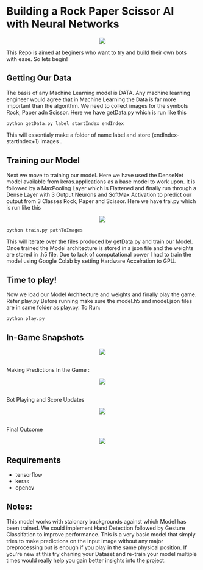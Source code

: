 # Building a Rock Paper Scissor AI with Neural Networks
<p align="center"><img src = "https://i.pinimg.com/originals/e5/46/df/e546dfb66ff4bbd1ba609ddf8c318f1b.png"/></p>

This Repo is aimed at beginers who want to try and build their own bots with ease. So lets begin!

## Getting Our Data
The basis of any Machine Learning model is DATA. Any machine learning engineer would agree that in Machine Learning the Data is far more important than the algorithm. We need to collect images for the symbols Rock, Paper adn Scissor.
Here we have getData.py which is run like this

```
python getData.py label startIndex endIndex
```

This will essentialy make a folder of name label and store (endIndex-startIndex+1) images .

## Training our Model
Next we move to training our model. Here we have used the DenseNet model available from keras.applications as a base model to work upon. It is followed by a MaxPooling Layer which is Flattened and finally run through a Dense Layer with 3 Output Neurons and SoftMax Activation to predict our output from 3 Classes Rock, Paper and Scissor.
Here we have trai.py which is run like this <br>
<p align="center"><img src = "https://user-images.githubusercontent.com/37273226/79741167-6e3d7380-831e-11ea-8e26-8e2f000568a0.png"/></p>


```
python train.py pathToImages
```

This will iterate over the files produced by getData.py and train our Model. Once trained the Model architecture is stored in a json file and the weights are stored in .h5 file.
Due to lack of computational power I had to train the model using Google Colab by setting Hardware Accelration to GPU.

## Time to play!
Now we load our Model Architecture and weights and finally play the game. Refer play.py
Before running make sure the model.h5 and model.json files are in same folder as play.py.
To Run:

```
python play.py
```

## In-Game Snapshots
<p align="center"><img src = "https://user-images.githubusercontent.com/37273226/79742539-95954000-8320-11ea-8b79-bff883454617.PNG"/></p>
<br>Making Predictions In the Game :<br>
<p align="center"><img src = "https://user-images.githubusercontent.com/37273226/79742699-dbea9f00-8320-11ea-87fb-3ba3f8a9a760.PNG"/></p>
<br>Bot Playing and Score Updates<br>
<p align="center"><img src = "https://user-images.githubusercontent.com/37273226/79742843-148a7880-8321-11ea-838a-0d361a39f436.PNG"/></p>
<br>Final Outcome<br>
<p align="center"><img src = "https://user-images.githubusercontent.com/37273226/79742889-2c61fc80-8321-11ea-99ef-b55fbff4911c.PNG"/></p>

## Requirements
- tensorflow
- keras
- opencv

## Notes:
This model works with staionary backgrounds against which Model has been trained. We could implement Hand Detection followed by Gesture Classifation to improve performance. This is a very basic model that simply tries to make predictions on the input image without any major preprocessing but is enough if you play in the same physical position. If you're new at this try chaning your Dataset and re-train your model multiple times would really help you gain better insights into the project.
